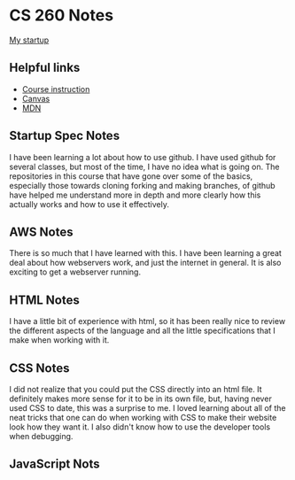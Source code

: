 # CS 260 Notes

[My startup](https://simon.cs260.click)

## Helpful links

- [Course instruction](https://github.com/webprogramming260)
- [Canvas](https://byu.instructure.com)
- [MDN](https://developer.mozilla.org)

## Startup Spec Notes

I have been learning a lot about how to use github. I have used github for several classes, but most of the time, I have no idea what is going on. The repositories in this course that have gone over some of the basics, especially those towards cloning forking and making branches, of github have helped me understand more in depth and more clearly how this actually works and how to use it effectively. 

## AWS Notes

There is so much that I have learned with this. I have been learning a great deal about how webservers work, and just the internet in general. It is also exciting to get a webserver running.

## HTML Notes

I have a little bit of experience with html, so it has been really nice to review the different aspects of the language and all the little specifications that I make when working with it.

## CSS Notes

I did not realize that you could put the CSS directly into an html file. It definitely makes more sense for it to be in its own file, but, having never used CSS to date, this was a surprise to me. I loved learning about all of the neat tricks that one can do when working with CSS to make their website look how they want it. I also didn't know how to use the developer tools when debugging.

## JavaScript Nots

